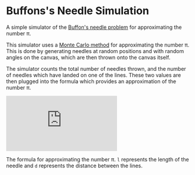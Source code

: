 # Buffons's Needle Simulation
A simple simulator of the [Buffon's needle problem](https://en.wikipedia.org/wiki/Buffon%27s_needle) for approximating the number π.

This simulator uses a [Monte Carlo method](https://en.wikipedia.org/wiki/Monte_Carlo_method) for approximating the number π.
This is done by generating needles at random positions and with random angles on the canvas, which are then thrown onto the canvas itself.

The simulator counts the total number of needles thrown, and the number of needles which have landed on one of the lines. These two values are then plugged into the formula which provides an approximation of the number π.

![alt Awesome LaTeX equation should be displayed here. Sorry if it isn't](https://latex.codecogs.com/gif.latex?%5Cdpi%7B150%7D%20%5Clarge%20P%5Capprox%20%5Cfrac%7B2l%7D%7Bd%5Cpi%7D)

The formula for approximating the number π. ```l``` represents the length of the needle and ```d``` represents the distance between the lines.
